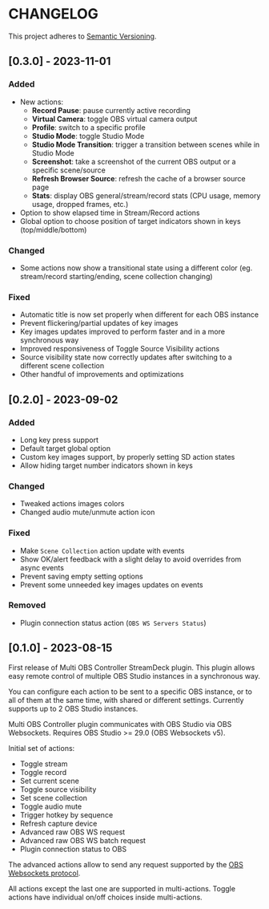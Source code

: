 # CHANGELOG

This project adheres to [Semantic Versioning](https://semver.org/spec/v2.0.0.html).

## [0.3.0] - 2023-11-01

### Added

-   New actions:
    -   **Record Pause**: pause currently active recording
    -   **Virtual Camera**: toggle OBS virtual camera output
    -   **Profile**: switch to a specific profile
    -   **Studio Mode**: toggle Studio Mode
    -   **Studio Mode Transition**: trigger a transition between scenes while in Studio Mode
    -   **Screenshot**: take a screenshot of the current OBS output or a specific scene/source
    -   **Refresh Browser Source**: refresh the cache of a browser source page
    -   **Stats**: display OBS general/stream/record stats (CPU usage, memory usage, dropped frames, etc.)
-   Option to show elapsed time in Stream/Record actions
-   Global option to choose position of target indicators shown in keys (top/middle/bottom)

### Changed

-   Some actions now show a transitional state using a different color (eg. stream/record starting/ending, scene collection changing)

### Fixed

-   Automatic title is now set properly when different for each OBS instance
-   Prevent flickering/partial updates of key images
-   Key images updates improved to perform faster and in a more synchronous way
-   Improved responsiveness of Toggle Source Visibility actions
-   Source visibility state now correctly updates after switching to a different scene collection
-   Other handful of improvements and optimizations

## [0.2.0] - 2023-09-02

### Added

-   Long key press support
-   Default target global option
-   Custom key images support, by properly setting SD action states
-   Allow hiding target number indicators shown in keys

### Changed

-   Tweaked actions images colors
-   Changed audio mute/unmute action icon

### Fixed

-   Make `Scene Collection` action update with events
-   Show OK/alert feedback with a slight delay to avoid overrides from async events
-   Prevent saving empty setting options
-   Prevent some unneeded key images updates on events

### Removed

-   Plugin connection status action (`OBS WS Servers Status`)

## [0.1.0] - 2023-08-15

First release of Multi OBS Controller StreamDeck plugin. This plugin allows easy remote control of multiple OBS Studio instances in a synchronous way.

You can configure each action to be sent to a specific OBS instance, or to all of them at the same time, with shared or different settings. Currently supports up to 2 OBS Studio instances.

Multi OBS Controller plugin communicates with OBS Studio via OBS Websockets. Requires OBS Studio >= 29.0 (OBS Websockets v5).

Initial set of actions:

-   Toggle stream
-   Toggle record
-   Set current scene
-   Toggle source visibility
-   Set scene collection
-   Toggle audio mute
-   Trigger hotkey by sequence
-   Refresh capture device
-   Advanced raw OBS WS request
-   Advanced raw OBS WS batch request
-   Plugin connection status to OBS

The advanced actions allow to send any request supported by the [OBS Websockets protocol](https://github.com/obsproject/obs-websocket/blob/master/docs/generated/protocol.md#requests).

All actions except the last one are supported in multi-actions. Toggle actions have individual on/off choices inside multi-actions.
